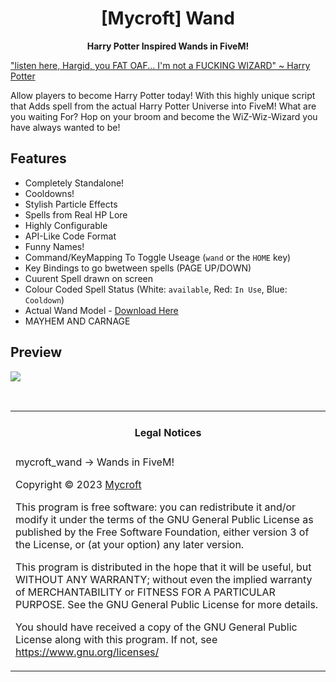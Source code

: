 <h1 align='center'>[Mycroft] Wand</a></h1><p align='center'><b>Harry Potter Inspired Wands in FiveM!</b></h5>

["listen here, Hargid, you FAT OAF... I'm not a FUCKING WIZARD" ~ Harry Potter](https://www.youtube.com/watch?v=IqUN4YdQgVQ)

Allow players to become Harry Potter today! With this highly unique script that Adds spell from the actual Harry Potter Universe into FiveM!
What are you waiting For? Hop on your broom and become the WiZ-Wiz-Wizard you have always wanted to be!

## Features

- Completely Standalone!
- Cooldowns!
- Stylish Particle Effects
- Spells from Real HP Lore
- Highly Configurable
- API-Like Code Format
- Funny Names!
- Command/KeyMapping To Toggle Useage (`wand` or the `HOME` key)
- Key Bindings to go bwetween spells (PAGE UP/DOWN)
- Cuurent Spell drawn on screen
- Colour Coded Spell Status (White: `available`, Red: `In Use`, Blue: `Cooldown`)
- Actual Wand Model - [Download Here](https://www.gta5-mods.com/weapons/harry-potter-wand)
- MAYHEM AND CARNAGE

## Preview

[![](https://i.imgur.com/cmRZ5UV.png)](https://youtu.be/AGNsvUkvNJI)

<br>
<table><tr><td><h4 align='center'>Legal Notices</h4></tr></td>
<tr><td>
mycroft_wand -> Wands in FiveM!

Copyright © 2023  [Mycroft](https://github.com/Mycroft-Studios)


This program is free software: you can redistribute it and/or modify
it under the terms of the GNU General Public License as published by
the Free Software Foundation, either version 3 of the License, or
(at your option) any later version.


This program is distributed in the hope that it will be useful,
but WITHOUT ANY WARRANTY; without even the implied warranty of
MERCHANTABILITY or FITNESS FOR A PARTICULAR PURPOSE.  See the
GNU General Public License for more details.


You should have received a copy of the GNU General Public License
along with this program.
If not, see <https://www.gnu.org/licenses/>
</td></tr></table>